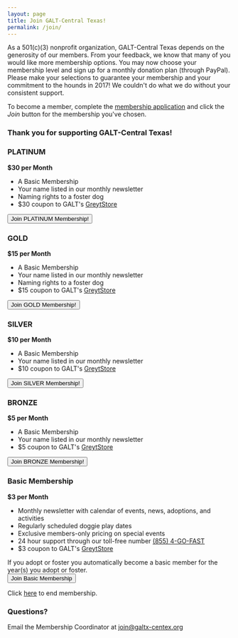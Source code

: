 ```yaml
---
layout: page
title: Join GALT-Central Texas!
permalink: /join/
---
```


As a 501(c)(3) nonprofit organization, GALT-Central Texas depends on the generosity of our members.
From your feedback, we know that many of you would like more membership options.
You may now choose your membership level and sign up for a monthly donation plan (through PayPal).
Please make your selections to guarantee your membership and your commitment to the hounds in 2017!
We couldn't do what we do without your consistent support.

To become a member, complete the
[membership application](https://docs.google.com/forms/d/1FUWg9mhKYeA7M4qznQ1XABPKporDrMIUw3_hxJf6C1g/viewform)
and click the _Join_ button for the membership you've chosen.

<h3 class="text-center">
Thank you for supporting GALT-Central Texas!
</h3>

<div class="panel panel-platinum">
  <div class="panel-heading">
    <h3 class="panel-title">PLATINUM</h3>
  </div>
  <div class="panel-body">
    <b>$30 per Month</b>
    <ul>
      <li>A Basic Membership</li>
      <li>Your name listed in our monthly newsletter</li>
      <li>Naming rights to a foster dog</li>
      <li>$30 coupon to GALT's <a href="https://www.greytstore.com/">GreytStore</a></li>
    </ul>
    <div class="text-center">
      <form action="https://www.paypal.com/cgi-bin/webscr" method="post">
        <input type="hidden" name="business" value="accounting@galtx-centex.org">
        <!-- Specify a Subscribe button -->
        <input type="hidden" name="cmd" value="_xclick-subscriptions">
        <!-- Identify the subscription -->
        <input type="hidden" name="item_name" value="PLATINUM Membership!">
        <!-- Set the terms of the regular subscription -->
        <input type="hidden" name="currency_code" value="USD">
        <input type="hidden" name="a3" value="30">
        <input type="hidden" name="p3" value="1">
        <input type="hidden" name="t3" value="M">
        <!-- Set recurring payments until canceled -->
        <input type="hidden" name="src" value="1">
        <!-- Display the join button -->
        <input type="submit" name="submit" value="Join PLATINUM Membership!" class="btn btn-default btn-platinum">
      </form>
    </div>
  </div>
</div>
<div class="row membership-row">
  <div class="col-md-4">
    <div class="panel panel-gold membership-panel">
      <div class="panel-heading">
        <h3 class="panel-title">GOLD</h3>
      </div>
      <div class="panel-body">
        <b>$15 per Month</b>
        <ul>
          <li>A Basic Membership</li>
          <li>Your name listed in our monthly newsletter</li>
          <li>Naming rights to a foster dog</li>
          <li>$15 coupon to GALT's <a href="https://www.greytstore.com/">GreytStore</a></li>
        </ul>
      </div>
      <div class="membership-btn">
        <form action="https://www.paypal.com/cgi-bin/webscr" method="post">
          <input type="hidden" name="business" value="accounting@galtx-centex.org">
          <!-- Specify a Subscribe button -->
          <input type="hidden" name="cmd" value="_xclick-subscriptions">
          <!-- Identify the subscription -->
          <input type="hidden" name="item_name" value="GOLD Membership!">
          <!-- Set the terms of the regular subscription -->
          <input type="hidden" name="currency_code" value="USD">
          <input type="hidden" name="a3" value="15">
          <input type="hidden" name="p3" value="1">
          <input type="hidden" name="t3" value="M">
          <!-- Set recurring payments until canceled -->
          <input type="hidden" name="src" value="1">
          <!-- Display the join button -->
          <input type="submit" name="submit" value="Join GOLD Membership!" class="btn btn-gold">
        </form>
      </div>
    </div>
  </div>
  <div class="col-md-4">
    <div class="panel panel-silver membership-panel">
      <div class="panel-heading">
        <h3 class="panel-title">SILVER</h3>
      </div>
      <div class="panel-body">
        <b>$10 per Month</b>
        <ul>
          <li>A Basic Membership</li>
          <li>Your name listed in our monthly newsletter</li>
          <li>$10 coupon to GALT's <a href="https://www.greytstore.com/">GreytStore</a></li>
        </ul>
      </div>
      <div class="membership-btn">
        <form action="https://www.paypal.com/cgi-bin/webscr" method="post">
          <input type="hidden" name="business" value="accounting@galtx-centex.org">
          <!-- Specify a Subscribe button -->
          <input type="hidden" name="cmd" value="_xclick-subscriptions">
          <!-- Identify the subscription -->
          <input type="hidden" name="item_name" value="SILVER Membership!">
          <!-- Set the terms of the regular subscription -->
          <input type="hidden" name="currency_code" value="USD">
          <input type="hidden" name="a3" value="10">
          <input type="hidden" name="p3" value="1">
          <input type="hidden" name="t3" value="M">
          <!-- Set recurring payments until canceled -->
          <input type="hidden" name="src" value="1">
          <!-- Display the join button -->
          <input type="submit" name="submit" value="Join SILVER Membership!" class="btn btn-silver">
        </form>
      </div>
    </div>
  </div>
  <div class="col-md-4">
    <div class="panel panel-bronze membership-panel">
      <div class="panel-heading">
        <h3 class="panel-title">BRONZE</h3>
      </div>
      <div class="panel-body">
        <b>$5 per Month</b>
        <ul>
          <li>A Basic Membership</li>
          <li>Your name listed in our monthly newsletter</li>
          <li>$5 coupon to GALT's <a href="https://www.greytstore.com/">GreytStore</a></li>
        </ul>
      </div>
      <div class="membership-btn">
        <form action="https://www.paypal.com/cgi-bin/webscr" method="post">
          <input type="hidden" name="business" value="accounting@galtx-centex.org">
          <!-- Specify a Subscribe button -->
          <input type="hidden" name="cmd" value="_xclick-subscriptions">
          <!-- Identify the subscription -->
          <input type="hidden" name="item_name" value="BRONZE Membership!">
          <!-- Set the terms of the regular subscription -->
          <input type="hidden" name="currency_code" value="USD">
          <input type="hidden" name="a3" value="5">
          <input type="hidden" name="p3" value="1">
          <input type="hidden" name="t3" value="M">
          <!-- Set recurring payments until canceled -->
          <input type="hidden" name="src" value="1">
          <!-- Display the join button -->
          <input type="submit" name="submit" value="Join BRONZE Membership!" class="btn btn-bronze">
        </form>
      </div>
    </div>
  </div>
</div>
<div class="panel panel-default">
  <div class="panel-heading">
    <h3 class="panel-title">Basic Membership</h3>
  </div>
  <div class="panel-body">
    <b>$3 per Month</b>
    <ul>
      <li>Monthly newsletter with calendar of events, news, adoptions, and activities</li>
      <li>Regularly scheduled doggie play dates</li>
      <li>Exclusive members-only pricing on special events</li>
      <li>24 hour support through our toll-free number <a href="tel:855-446-3278">(855) 4-GO-FAST</a></li>
      <li>$3 coupon to GALT's <a href="https://www.greytstore.com/">GreytStore</a></li>
    </ul>
    If you adopt or foster you automatically become a basic member for the year(s) you adopt or foster.
    <div class="text-center">
      <form action="https://www.paypal.com/cgi-bin/webscr" method="post">
        <input type="hidden" name="business" value="accounting@galtx-centex.org">
        <!-- Specify a Subscribe button -->
        <input type="hidden" name="cmd" value="_xclick-subscriptions">
        <!-- Identify the subscription -->
        <input type="hidden" name="item_name" value="Basic Membership">
        <!-- Set the terms of the regular subscription -->
        <input type="hidden" name="currency_code" value="USD">
        <input type="hidden" name="a3" value="3">
        <input type="hidden" name="p3" value="1">
        <input type="hidden" name="t3" value="M">
        <!-- Set recurring payments until canceled -->
        <input type="hidden" name="src" value="1">
        <!-- Display the join button -->
        <input type="submit" name="submit" value="Join Basic Membership" class="btn btn-default">
      </form>
    </div>
  </div>
</div>

Click <a href="https://www.paypal.com/cgi-bin/webscr?cmd=_subscr-find&alias=9TK2CBFDJ4JDJ">here</a> to end membership.

### Questions?

Email the Membership Coordinator at [join@galtx-centex.org](mailto:join@galtx-centex.org)
